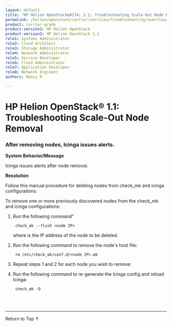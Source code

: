 ```yaml
---
layout: default
title: "HP Helion OpenStack&#174; 1.1: Troubleshooting Scale-Out Node Removal"
permalink: /helion/openstack/carrier/services/troubleshooting/overcloud/
product: carrier-grade
product-version1: HP Helion OpenStack
product-version2: HP Helion OpenStack 1.1
role1: Systems Administrator 
role2: Cloud Architect 
role3: Storage Administrator 
role4: Network Administrator 
role5: Service Developer 
role6: Cloud Administrator 
role7: Application Developer 
role8: Network Engineer 
authors: Nancy M

---
```

<!--UNDER REVISION-->

<script>

function PageRefresh {
onLoad="window.refresh"
}

PageRefresh();

</script>
<!-- <p style="font-size: small;"> <a href="/helion/openstack/1.1/services/object/overview/">&#9664; PREV</a> | <a href="/helion/openstack/1.1/services/overview/">&#9650; UP</a> | <a href="/helion/openstack/1.1/services/reporting/overview/"> NEXT &#9654</a> </p> -->


# HP Helion OpenStack&#174; 1.1: Troubleshooting Scale-Out Node Removal

### After removing nodes, Icinga issues alerts.

**System Behavior/Message**

 Icinga issues alerts after node removal.

**Resolution**

Follow this manual procedure for deleting nodes from check&#95;mk and icinga configurations:

  To remove one or more 
  previously discovered nodes from the check_mk and icinga configurations: 

1. Run the following command"
		
		check_mk --flush <node IP> 

	where <node IP> is the IP address of the node to be deleted. 

2. Run the following command to remove the node's host file:

		rm /etc/check_mk/conf.d/<node IP>.mk

3. Repeat steps 1 and 2 for each node you wish to remove:

4. Run the following command to re-generate the Icinga config and reload Icinga:

		check_mk -O


	

<br /><br />
<hr />

<a href="#top" style="padding:14px 0px 14px 0px; text-decoration: none;"> Return to Top &#8593;</a>


